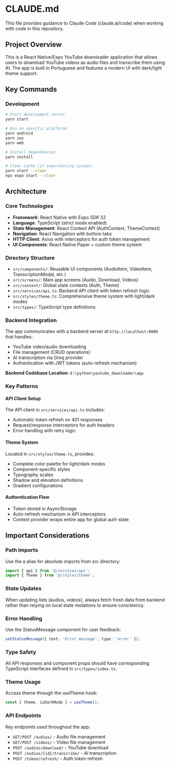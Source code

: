 # CLAUDE.md

This file provides guidance to Claude Code (claude.ai/code) when working with code in this repository.

## Project Overview
This is a React Native/Expo YouTube downloader application that allows users to download YouTube videos as audio files and transcribe them using AI. The app is built in Portuguese and features a modern UI with dark/light theme support.

## Key Commands

### Development
```bash
# Start development server
yarn start

# Run on specific platforms
yarn android
yarn ios
yarn web

# Install dependencies
yarn install

# Clear cache (if experiencing issues)
yarn start --clear
npx expo start --clear
```

## Architecture

### Core Technologies
- **Framework**: React Native with Expo SDK 52
- **Language**: TypeScript (strict mode enabled)
- **State Management**: React Context API (AuthContext, ThemeContext)
- **Navigation**: React Navigation with bottom tabs
- **HTTP Client**: Axios with interceptors for auth token management
- **UI Components**: React Native Paper + custom theme system

### Directory Structure
- `src/components/`: Reusable UI components (AudioItem, VideoItem, TranscriptionModal, etc.)
- `src/screens/`: Main app screens (Audio, Download, Videos)
- `src/context/`: Global state contexts (Auth, Theme)
- `src/services/api.ts`: Backend API client with token refresh logic
- `src/styles/theme.ts`: Comprehensive theme system with light/dark modes
- `src/types/`: TypeScript type definitions

### Backend Integration
The app communicates with a backend server at `http://localhost:8000` that handles:
- YouTube video/audio downloading
- File management (CRUD operations)
- AI transcription via Groq provider
- Authentication with JWT tokens (auto-refresh mechanism)

**Backend Codebase Location**: `E:\python\youtube_downloader\app`

### Key Patterns

#### API Client Setup
The API client in `src/services/api.ts` includes:
- Automatic token refresh on 401 responses
- Request/response interceptors for auth headers
- Error handling with retry logic

#### Theme System
Located in `src/styles/theme.ts`, provides:
- Complete color palette for light/dark modes
- Component-specific styles
- Typography scales
- Shadow and elevation definitions
- Gradient configurations

#### Authentication Flow
- Token stored in AsyncStorage
- Auto-refresh mechanism in API interceptors
- Context provider wraps entire app for global auth state

## Important Considerations

### Path Imports
Use the `@` alias for absolute imports from src directory:
```typescript
import { api } from '@/services/api';
import { Theme } from '@/styles/theme';
```

### State Updates
When updating lists (audios, videos), always fetch fresh data from backend rather than relying on local state mutations to ensure consistency.

### Error Handling
Use the StatusMessage component for user feedback:
```typescript
setStatusMessage({ text: 'Error message', type: 'error' });
```

### Type Safety
All API responses and component props should have corresponding TypeScript interfaces defined in `src/types/index.ts`.

### Theme Usage
Access theme through the useTheme hook:
```typescript
const { theme, isDarkMode } = useTheme();
```

### API Endpoints
Key endpoints used throughout the app:
- `GET/POST /audios/` - Audio file management
- `GET/POST /videos/` - Video file management  
- `POST /audios/download/` - YouTube download
- `POST /audios/{id}/transcribe/` - AI transcription
- `POST /token/refresh/` - Auth token refresh